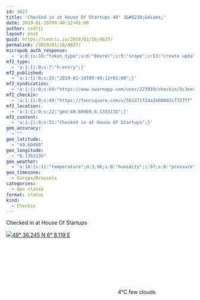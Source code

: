 ```yaml
---
id: 4627
title: 'Checked in at House Of Startups 49° 3&#8230;&diams;'
date: 2019-01-16T09:40:12+01:00
author: cedric
layout: post
guid: https://cedric.io/2019/01/16/4627/
permalink: /2019/01/16/4627/
micropub_auth_response:
  - 'a:8:{s:10:"token_type";s:6:"Bearer";s:5:"scope";s:13:"create update";s:2:"me";s:18:"https://cedric.io/";s:9:"issued_by";s:45:"https://cedric.io/wp-json/indieauth/1.0/token";s:9:"client_id";s:27:"https://ownyourswarm.p3k.io";s:9:"issued_at";i:1542614471;s:4:"user";i:1;s:13:"last_accessed";i:1547640322;}'
mf2_type:
  - 'a:1:{i:0;s:7:"h-entry";}'
mf2_published:
  - 'a:1:{i:0;s:25:"2019-01-16T09:40:12+01:00";}'
mf2_syndication:
  - 'a:1:{i:0;s:69:"https://www.swarmapp.com/user/223939/checkin/5c3eedec0d2be7002c13fa44";}'
mf2_checkin:
  - 'a:1:{i:0;s:49:"https://foursquare.com/v/5b1271f2da2e00002c7727ff";}'
mf2_location:
  - 'a:1:{i:0;s:22:"geo:49.60409,6.1353135";}'
mf2_content:
  - 'a:1:{i:0;s:31:"Checked in at House Of Startups";}'
geo_accuracy:
  - ""
geo_latitude:
  - "49.60409"
geo_longitude:
  - "6.1353135"
geo_weather:
  - 'a:10:{s:11:"temperature";d:3.96;s:8:"humidity";i:97;s:8:"pressure";i:1012;s:10:"cloudiness";i:20;s:4:"wind";a:2:{s:5:"speed";d:5.1;s:6:"degree";i:200;}s:7:"summary";s:10:"few clouds";s:4:"icon";s:15:"wi-cloudy-gusts";s:10:"visibility";i:10000;s:7:"sunrise";s:25:"2019-01-16T08:25:43+01:00";s:6:"sunset";s:25:"2019-01-16T17:04:30+01:00";}'
geo_timezone:
  - Europe/Brussels
categories:
  - Non classé
format: status
kind:
  - Checkin
---
```

Checked in at House Of Startups

<p class="sloc-display">
  <img class="icon-location" aria-label="Location: " aria-hidden="true" src="https://cedric.io/wp-content/plugins/simple-location/location.svg" /><span class="p-location"><data class="p-latitude" value="49.604090"></data><data class="p-longitude" value="6.135313"></data><a href="https://www.openstreetmap.org/?mlat=49.60409&mlon=6.1353135#map=13/49.60409/6.1353135">49° 36.245 N 6° 8.119 E</a></span><br /><span aria-label="few clouds" title="few clouds" ><svg class="svg-icon svg-wi-cloudy-gusts" aria-hidden="true"><use xlink:href="https://cedric.io/wp-content/plugins/simple-location/weather-icons.svg#wi-cloudy-gusts"></use></svg></span><span class="p-temperature">4&deg;C</span>&nbsp;few clouds
</p>